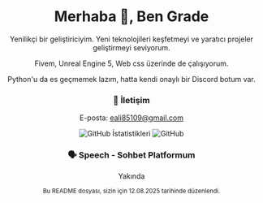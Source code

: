<div align="center">
<!-- Lütfen aşağıdaki [KullanıcıAdınız] gibi kısımları kendi bilgilerinizle değiştirmeyi unutmayın! -->

<h1>Merhaba 👋, Ben Grade</h1>

<p>Yenilikçi bir geliştiriciyim. Yeni teknolojileri keşfetmeyi ve yaratıcı projeler geliştirmeyi seviyorum.</p>
<p>Fivem, Unreal Engine 5, Web css üzerinde de çalışıyorum.</p>
<p>Python'u da es geçmemek lazım, hatta kendi onaylı bir Discord botum var.</p>

<h3>💬 İletişim</h3>

<p>
E-posta: <a href="mailto:eali85109@gmail.com">eali85109@gmail.com</a>
</p>



<p>
<img src="https://github-readme-stats.vercel.app/api?username=Grade&show_icons=true&theme=radical&bg_color=290e18&text_color=E0E0E0&title_color=df0252&hide=prs,issues,contribs&include_all_commits=true&count_private=true" alt="GitHub İstatistikleri">

<img src="https://github-readme-stats.vercel.app/api?username=Grade&show_icons=true&theme=radical&bg_color=9939ff&text_color=E7D0FE&title_color=6e2c8a&hide=prs,issues,contribs&include_all_commits=true&count_private=true" alt="GitHub">

</p>

<h3>🗣️ Speech - Sohbet Platformum</h3>

<p>
Yakında
</p>

<p align="center">
<sub>Bu README dosyası, sizin için 12.08.2025 tarihinde düzenlendi.</sub>
</p>

</div>

